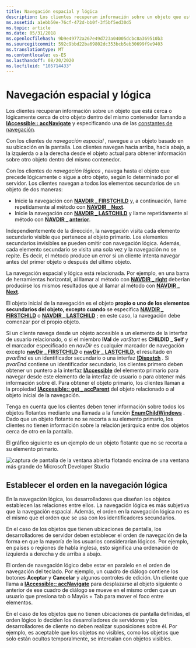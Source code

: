 ```yaml
---
title: Navegación espacial y lógica
description: Los clientes recuperan información sobre un objeto que está cerca o lógicamente cerca de otro objeto dentro del mismo contenedor llamando a IAccessible accNavigate y especificando una de las constantes de navegación.
ms.assetid: a1ebb50e-76cf-472d-bb0f-3f5bf5ed30d5
ms.topic: article
ms.date: 05/31/2018
ms.openlocfilehash: 9b9e49772a267e49d723a04005dcbc8a369510b3
ms.sourcegitcommit: 592c9bbd22ba69802dc353bcb5eb30699f9e9403
ms.translationtype: MT
ms.contentlocale: es-ES
ms.lasthandoff: 08/20/2020
ms.locfileid: "105714433"
---
```

# <a name="spatial-and-logical-navigation"></a>Navegación espacial y lógica

Los clientes recuperan información sobre un objeto que está cerca o lógicamente cerca de otro objeto dentro del mismo contenedor llamando a [**IAccessible:: accNavigate**](/windows/desktop/api/Oleacc/nf-oleacc-iaccessible-accnavigate) y especificando una de las [constantes de navegación](navigation-constants.md).

Con los clientes de *navegación espacial* , navegue a un objeto basado en su ubicación en la pantalla. Los clientes navegan hacia arriba, hacia abajo, a la izquierda o a la derecha desde el objeto actual para obtener información sobre otro objeto dentro del mismo contenedor.

Con los clientes de *navegación lógicos* , navega hasta el objeto que precede lógicamente o sigue a otro objeto, según lo determinado por el servidor. Los clientes navegan a todos los elementos secundarios de un objeto de dos maneras:

-   Inicie la navegación con [**NAVDIR \_ FIRSTCHILD**](navigation-constants.md) y, a continuación, llame repetidamente al método con [**NAVDIR \_ Next**](navigation-constants.md).
-   Inicie la navegación con [**NAVDIR \_ LASTCHILD**](navigation-constants.md) y llame repetidamente al método con [**NAVDIR \_ anterior**](navigation-constants.md).

Independientemente de la dirección, la navegación visita cada elemento secundario visible que pertenece al objeto primario. Los elementos secundarios invisibles se pueden omitir con navegación lógica. Además, cada elemento secundario se visita una sola vez y la navegación no se repite. Es decir, el método produce un error si un cliente intenta navegar antes del primer objeto o después del último objeto.

La navegación espacial y lógica está relacionada. Por ejemplo, en una barra de herramientas horizontal, al llamar al método con [**NAVDIR \_ right**](navigation-constants.md) deberían producirse los mismos resultados que al llamar al método con [**NAVDIR \_ Next**](navigation-constants.md).

El objeto inicial de la navegación es el objeto **propio o uno de los elementos secundarios del objeto, excepto cuando** se especifica [**NAVDIR \_ FIRSTCHILD**](navigation-constants.md) o [**NAVDIR \_ LASTCHILD**](navigation-constants.md) ; en este caso, la navegación debe comenzar por el propio objeto.

Si un cliente navega desde un objeto accesible a un elemento de la interfaz de usuario relacionado, o si el miembro **lVal** de *varStart* es **CHILDID \_ Self** y el marcador especificado en *navDir* es cualquier marcador de navegación excepto [**navDir \_ FIRSTCHILD**](navigation-constants.md) o [**navDir \_ LASTCHILD**](navigation-constants.md), el resultado en *pvarEnd* es un identificador secundario o una interfaz [**IDispatch**](idispatch-interface.md) . Si *pvarEnd* contiene un identificador secundario, los clientes primero deben obtener un puntero a la interfaz [**IAccessible**](/windows/desktop/api/oleacc/nn-oleacc-iaccessible) del elemento primario para navegar desde este elemento de la interfaz de usuario o para obtener más información sobre él. Para obtener el objeto primario, los clientes llaman a la propiedad [**IAccessible:: get \_ accParent**](/windows/desktop/api/Oleacc/nf-oleacc-iaccessible-get_accparent) del objeto relacionado o al objeto inicial de la navegación.

Tenga en cuenta que los clientes deben tener información sobre todos los objetos flotantes mediante una llamada a la función [**EnumChildWindows**](/windows/desktop/api/winuser/nf-winuser-enumchildwindows) . Dado que un objeto flotante no se recorta a su elemento primario, los clientes no tienen información sobre la relación jerárquica entre dos objetos cerca de otro en la pantalla.

El gráfico siguiente es un ejemplo de un objeto flotante que no se recorta a su elemento primario.

![captura de pantalla de la ventana abierta flotando encima de una ventana más grande de Microsoft Developer Studio](images/floatob.gif)

## <a name="establishing-the-order-in-logical-navigation"></a>Establecer el orden en la navegación lógica

En la navegación lógica, los desarrolladores que diseñan los objetos establecen las relaciones entre ellos. La navegación lógica es más subjetiva que la navegación espacial. Además, el orden en la navegación lógica no es el mismo que el orden que se usa con los identificadores secundarios.

En el caso de los objetos que tienen ubicaciones de pantalla, los desarrolladores de servidor deben establecer el orden de navegación de la forma en que la mayoría de los usuarios considerarían lógicos. Por ejemplo, en países o regiones de habla inglesa, esto significa una ordenación de izquierda a derecha y de arriba a abajo.

El orden de navegación lógico debe estar en paralelo en el orden de navegación del teclado. Por ejemplo, un cuadro de diálogo contiene los botones **Aceptar** y **Cancelar** y algunos controles de edición. Un cliente que llama a [**IAccessible:: accNavigate**](/windows/desktop/api/Oleacc/nf-oleacc-iaccessible-accnavigate) para desplazarse al objeto siguiente o anterior de ese cuadro de diálogo se mueve en el mismo orden que un usuario que presiona tab o Mayús + Tab para mover el foco entre elementos.

En el caso de los objetos que no tienen ubicaciones de pantalla definidas, el orden lógico lo deciden los desarrolladores de servidores y los desarrolladores de cliente no deben realizar suposiciones sobre él. Por ejemplo, es aceptable que los objetos no visibles, como los objetos que solo están ocultos temporalmente, se intercalan con objetos visibles.

 

 